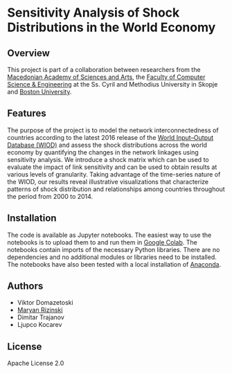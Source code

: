 # Sensitivity Analysis of Shock Distributions in the World Economy

## Overview

This project is part of a collaboration between researchers from the [Macedonian Academy of Sciences and Arts](http://manu.edu.mk/), the [Faculty of Computer Science & Engineering](https://www.finki.ukim.mk/en) at the
Ss. Cyril and Methodius University in Skopje and [Boston University](http://www.bu.edu/).

## Features

The purpose of the project is to model the network interconnectedness of countries according to the latest 2016 release of the [World Input–Output Database (WIOD)](https://www.rug.nl/ggdc/valuechain/wiod/wiod-2016-release) and assess the shock distributions across the world economy by quantifying the changes in the network linkages using sensitivity analysis. We introduce a shock matrix which can be used to evaluate the impact of link sensitivity and can be used to obtain results at various levels of granularity. Taking advantage of the time-series nature of the WIOD, our results reveal illustrative visualizations that characterize patterns of shock distribution and relationships among countries throughout the period from 2000 to 2014.

## Installation

The code is available as Jupyter notebooks. The easiest way to use the notebooks is to upload them to and run them in [Google Colab](https://research.google.com/colaboratory). The notebooks contain imports of the necessary Python libraries. There are no dependencies and no additional modules or libraries need to be installed. The notebooks have also been tested with a local installation of [Anaconda](https://www.anaconda.com/).

## Authors

- Viktor Domazetoski
- [Maryan Rizinski](https://github.com/rizinski)
- Dimitar Trajanov
- Ljupco Kocarev

## License

Apache License 2.0

<!-- 
## Citation

If you use this project in your research, we would appreciate a citation to the following paper:
```bibtex
@article{rizinski2022ethically,
  title={Ethically Responsible Machine Learning in Fintech},
  author={Rizinski, Maryan and Peshov, Hristijan and Mishev, Kostadin and Chitkushev, Lubomir T and Vodenska, Irena and Trajanov, Dimitar},
  journal={IEEE Access},
  volume={10},
  pages={97531--97554},
  year={2022},
  publisher={IEEE}
}
``` -->
